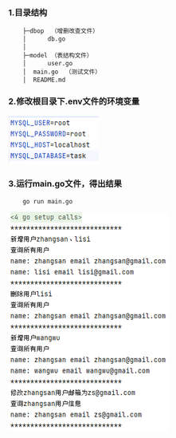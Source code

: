 ### 1.目录结构
```  
    ├─dbop  （增删改查文件）
    │      db.go
    │      
    ├─model （表结构文件）
    │      user.go
    │  main.go  （测试文件）
    │  README.md
```

### 2.修改根目录下.env文件的环境变量
![task3_resultimg1.png](..%2Fimg%2Ftask3_resultimg1.png)

### 3.运行main.go文件，得出结果
``` 
    go run main.go
```
![task3_resultimg2.png](..%2Fimg%2Ftask3_resultimg2.png)



